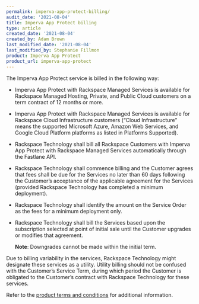 ```yaml
---
permalink: imperva-app-protect-billing/
audit_date: '2021-08-04'
title: Imperva App Protect billing
type: article
created_date: '2021-08-04'
created_by: Adam Brown
last_modified_date: '2021-08-04'
last_modified_by: Stephanie Fillmon
product: Imperva App Protect
product_url: imperva-app-protect
---
```


The Imperva App Protect service is billed in the following way:

- Imperva App Protect with Rackspace Managed Services is available for
  Rackspace Managed Hosting, Private, and Public Cloud customers on a term
  contract of 12 months or more.

- Imperva App Protect with Rackspace Managed Services is available for
  Rackspace Cloud Infrastructure customers (“Cloud Infrastructure” means the
  supported Microsoft Azure, Amazon Web Services, and Google Cloud Platform
  platforms as listed in Platforms Supported).

- Rackspace Technology shall bill all Rackspace Customers with Imperva App
  Protect with Rackspace Managed Services automatically through the Fastlane
  API.

- Rackspace Technology shall commence billing and the Customer agrees that
  fees shall be due for the Services no later than 60 days following the
  Customer’s acceptance of the applicable agreement for the Services
  (provided Rackspace Technology has completed a minimum deployment).

- Rackspace Technology shall identify the amount on the Service Order as the
  fees for a minimum deployment only.

- Rackspace Technology shall bill the Services based upon the subscription
  selected at point of initial sale until the Customer upgrades or modifies
  that agreement.

  **Note**: Downgrades cannot be made within the initial term.

Due to billing variability in the services, Rackspace Technology might
designate these services as a utility. Utility billing should not be confused
with the Customer’s Service Term, during which period the Customer is obligated
to the Customer’s contract with Rackspace Technology for these services. 

Refer to the
[product terms and conditions](https://www.rackspace.com/information/legal/cloudwaf)
for additional information. 
